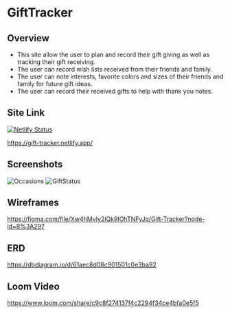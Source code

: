 # GiftTracker
## Overview
- This site allow the user to plan and record their gift giving as well as tracking their gift receiving.
- The user can record wish lists received from their friends and family.
- The user can note interests, favorite colors and sizes of their friends and family for future gift ideas.
- The user can record their received gifts to help with thank you notes.

## Site Link
[![Netlify Status](https://api.netlify.com/api/v1/badges/34e7b2c2-86fc-489a-baa3-7d2d086630d3/deploy-status)](https://app.netlify.com/sites/gift-tracker/deploys)

https://gift-tracker.netlify.app/

## Screenshots
![Occasions](https://user-images.githubusercontent.com/51683901/148579862-1a82fb92-1d13-410d-b581-1538705a1df0.PNG)
![GiftStatus](https://user-images.githubusercontent.com/51683901/148581104-fdc6d09c-59b2-45eb-b820-34e7490afde1.PNG)


## Wireframes
https://figma.com/file/Xw4hMvIy2iQk9IOhTNFyJq/Gift-Tracker?node-id=8%3A297

## ERD
https://dbdiagram.io/d/61aec8d08c901501c0e3ba92

## Loom Video
https://www.loom.com/share/c9c8f274137f4c2294f34ce4bfa0e5f5

